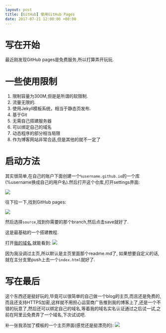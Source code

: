 ```yaml
---
layout: post
title: [GitHub] 使用GitHub Pages
date: 2017-07-21 12:00:00 +08:00
---
```


# 写在开始
最近刚发现GitHub pages是免费服务,所以打算弄开玩玩.
# 一些使用限制
1. 限制容量为300M,但是是所谓的软限制.
2. 流量无限的.
3. 使用Jekyll模板系统，相当于静态页发布.
4. 基于Git
5. 无需自己搭建服务器
6. 可以绑定自己的域名
7. 动态程序的部分相当局限
8. 作为博客网站非常合适,但是其他的就不一定了
# 启动方法
其实很简单,在自己的账户下面创建一个`%username.github.io`的一个库(%username换成自己的用户名).然后打开这个仓库,打开settings界面:

![](http://softlab.sdut.edu.cn/blog/yinjunbo/wp-content/uploads/sites/16/2017/07/GitHub_pages_2.png)

往下拉一下,找到GitHub pages:

![](http://softlab.sdut.edu.cn/blog/yinjunbo/wp-content/uploads/sites/16/2017/07/GitHub_pages_1.png)

然后选择`source`,找到你需要的那个branch,然后点击save就好了.

这是最基础的一个搭建教程.

打开[我的域名](https://moderras.github.io),就能看到:
![](http://softlab.sdut.edu.cn/blog/yinjunbo/wp-content/uploads/sites/16/2017/07/GitHub_pages_3.png)

因为我没调过主页,所以默认是主页里面那个readme.md了, 如果想要自定义的话,就在主分支里push上去一个`index.html`就好了.

# 写在最后
这个东西还是挺好玩的,毕竟可以很简单的自己做一个blog的主页,而且还是免费的,而且还支持HTTPS加密,这样就不用担心运营商广告推到我的博客上了,还是一个不错的玩意了,然后还可以绑定自己的域名,等着我的域名实名认证通过之后试一试,之前在阿里云免费弄了一个域名,下次试试吧.

补一张我添加了模板的一个主页界面(感觉还是挺漂亮的):
![](http://softlab.sdut.edu.cn/blog/yinjunbo/wp-content/uploads/sites/16/2017/07/GitHub_pages_4.png)
